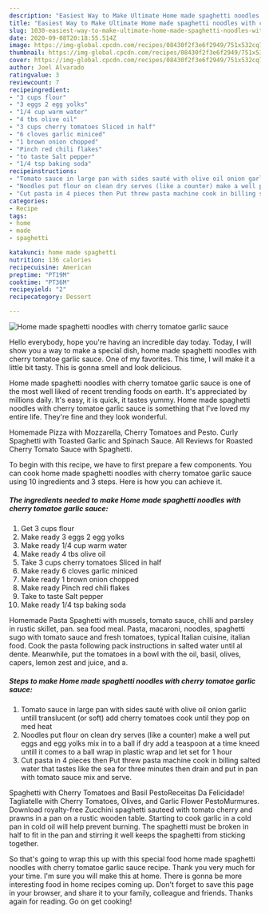 ```yaml
---
description: "Easiest Way to Make Ultimate Home made spaghetti noodles with cherry tomatoe garlic sauce"
title: "Easiest Way to Make Ultimate Home made spaghetti noodles with cherry tomatoe garlic sauce"
slug: 1030-easiest-way-to-make-ultimate-home-made-spaghetti-noodles-with-cherry-tomatoe-garlic-sauce
date: 2020-09-08T20:18:55.514Z
image: https://img-global.cpcdn.com/recipes/08430f2f3e6f2949/751x532cq70/home-made-spaghetti-noodles-with-cherry-tomatoe-garlic-sauce-recipe-main-photo.jpg
thumbnail: https://img-global.cpcdn.com/recipes/08430f2f3e6f2949/751x532cq70/home-made-spaghetti-noodles-with-cherry-tomatoe-garlic-sauce-recipe-main-photo.jpg
cover: https://img-global.cpcdn.com/recipes/08430f2f3e6f2949/751x532cq70/home-made-spaghetti-noodles-with-cherry-tomatoe-garlic-sauce-recipe-main-photo.jpg
author: Joel Alvarado
ratingvalue: 3
reviewcount: 7
recipeingredient:
- "3 cups flour"
- "3 eggs 2 egg yolks"
- "1/4 cup warm water"
- "4 tbs olive oil"
- "3 cups cherry tomatoes Sliced in half"
- "6 cloves garlic miniced"
- "1 brown onion chopped"
- "Pinch red chili flakes"
- "to taste Salt pepper"
- "1/4 tsp baking soda"
recipeinstructions:
- "Tomato sauce in large pan with sides sauté with olive oil onion garlic untill translucent (or soft) add cherry tomatoes cook until they pop on med heat"
- "Noodles put flour on clean dry serves (like a counter) make a well put eggs and egg yolks mix in to a ball if dry add a teaspoon at a time kneed untill it comes to a ball wrap in plastic wrap and let set for 1 hour"
- "Cut pasta in 4 pieces then Put threw pasta machine cook in billing salted water that tastes like the sea for three minutes then drain and put in pan with tomato sauce mix and serve."
categories:
- Recipe
tags:
- home
- made
- spaghetti

katakunci: home made spaghetti 
nutrition: 136 calories
recipecuisine: American
preptime: "PT19M"
cooktime: "PT36M"
recipeyield: "2"
recipecategory: Dessert

---
```



![Home made spaghetti noodles with cherry tomatoe garlic sauce](https://img-global.cpcdn.com/recipes/08430f2f3e6f2949/751x532cq70/home-made-spaghetti-noodles-with-cherry-tomatoe-garlic-sauce-recipe-main-photo.jpg)

Hello everybody, hope you're having an incredible day today. Today, I will show you a way to make a special dish, home made spaghetti noodles with cherry tomatoe garlic sauce. One of my favorites. This time, I will make it a little bit tasty. This is gonna smell and look delicious.

Home made spaghetti noodles with cherry tomatoe garlic sauce is one of the most well liked of recent trending foods on earth. It's appreciated by millions daily. It's easy, it is quick, it tastes yummy. Home made spaghetti noodles with cherry tomatoe garlic sauce is something that I've loved my entire life. They're fine and they look wonderful.

Homemade Pizza with Mozzarella, Cherry Tomatoes and Pesto. Curly Spaghetti with Toasted Garlic and Spinach Sauce. All Reviews for Roasted Cherry Tomato Sauce with Spaghetti.


To begin with this recipe, we have to first prepare a few components. You can cook home made spaghetti noodles with cherry tomatoe garlic sauce using 10 ingredients and 3 steps. Here is how you can achieve it.

<!--inarticleads1-->

##### The ingredients needed to make Home made spaghetti noodles with cherry tomatoe garlic sauce:

1. Get 3 cups flour
1. Make ready 3 eggs 2 egg yolks
1. Make ready 1/4 cup warm water
1. Make ready 4 tbs olive oil
1. Take 3 cups cherry tomatoes Sliced in half
1. Make ready 6 cloves garlic miniced
1. Make ready 1 brown onion chopped
1. Make ready Pinch red chili flakes
1. Take to taste Salt pepper
1. Make ready 1/4 tsp baking soda


Homemade Pasta Spaghetti with mussels, tomato sauce, chilli and parsley in rustic skillet, pan. sea food meal. Pasta, macaroni, noodles, spaghetti sugo with tomato sauce and fresh tomatoes, typical Italian cuisine, italian food. Cook the pasta following pack instructions in salted water until al dente. Meanwhile, put the tomatoes in a bowl with the oil, basil, olives, capers, lemon zest and juice, and a. 

<!--inarticleads2-->

##### Steps to make Home made spaghetti noodles with cherry tomatoe garlic sauce:

1. Tomato sauce in large pan with sides sauté with olive oil onion garlic untill translucent (or soft) add cherry tomatoes cook until they pop on med heat
1. Noodles put flour on clean dry serves (like a counter) make a well put eggs and egg yolks mix in to a ball if dry add a teaspoon at a time kneed untill it comes to a ball wrap in plastic wrap and let set for 1 hour
1. Cut pasta in 4 pieces then Put threw pasta machine cook in billing salted water that tastes like the sea for three minutes then drain and put in pan with tomato sauce mix and serve.


Spaghetti with Cherry Tomatoes and Basil PestoReceitas Da Felicidade! Tagliatelle with Cherry Tomatoes, Olives, and Garlic Flower PestoMurmures. Download royalty-free Zucchini spaghetti sauteed with tomato cherry and prawns in a pan on a rustic wooden table. Starting to cook garlic in a cold pan in cold oil will help prevent burning. The spaghetti must be broken in half to fit in the pan and stirring it well keeps the spaghetti from sticking together. 

So that's going to wrap this up with this special food home made spaghetti noodles with cherry tomatoe garlic sauce recipe. Thank you very much for your time. I'm sure you will make this at home. There is gonna be more interesting food in home recipes coming up. Don't forget to save this page in your browser, and share it to your family, colleague and friends. Thanks again for reading. Go on get cooking!
